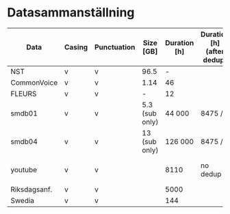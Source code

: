 # Datasammanställning

| Data        | Casing      | Punctuation    | Size [GB]      |  Duration [h] | Duration [h] (after dedup) | Duration [h] (after lang=se) |
| ----------- | ----------- |--------------  | -------------- | ------------- | -------------------------- | ---------------------------- |
| NST         | v           | v              | 96.5           | -             |                            |                              |
| CommonVoice | v           | v              | 1.14           | 46            |                            |                              | 
| FLEURS      | v           | v              | -              | 12            |                            |                              | 
| smdb01      | v           | v              | 5.3 (sub only) | 44 000        |          8475 / 2          |          752                 | 
| smdb04      | v           | v              | 13 (sub only)  | 126 000       |          8475 / 2          |          672                 | 
| youtube     | v           | v              |                | 8110          |  no dedup                  | 6033 (bleu > 0.3)            | 
| Riksdagsanf.| v           | v              |                | 5000          |                            |                              |
| Swedia      | v           | v              |                | 144           |                            |                              | 
